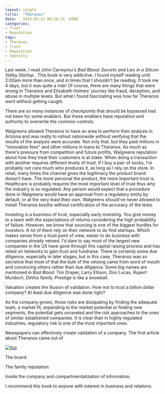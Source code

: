 ```yaml
---
layout: single
title:  "Theranos"
date:   2019-03-22 00:26:11 -0500
categories:
- Trust
- Reputation
tags:
- Theranos
- Trust
- Reputation
- Identity
---
```


Last week, I read John Carreyrou's _Bad Blood: Secrets and Lies in a Silicon Valley Startup_ . This book is very addictive. I found myself reading until 2:00am more than once, and in times that I shouldn't be reading. It took me 4 days, but it was quite a ride! Of course, there are many things that were wrong in Theranos and Elizabeth Holmes' journey like fraud, deception, and abuse in multiple levels. But what I found fascinating was how far Theranos went without getting caught.

There are so many instances of checkpoints that should be bypassed had not been for some enablers. But these enablers have reputation and authority to overwrite the common controls.

Walgreens allowed Theranos to have an area to perform their analysis in Arizona and was really to rollout nationwide without verifying that the results of the analysis were accurate. Not only that, but they paid millions in "innovation fees" and other millions in loans to Theranos. As much as there's pressure from competition and future profits, Walgreens reputation about how they treat their customers is at stake. When doing a transaction with another requires different levels of trust. If I buy a pair of socks, I'm probably not care much who produces it, as long as I rely on the store. In retail, many times the channel gives the legitimacy the product brand doesn't have. The more personal the product, the more important trust is. Healthcare is probably requires the most important level of trust thus why the industry is so regulated. Any person would expect that a procedure done in Walgreens would have an approval from a regulatory entity by default, or at the very least their own. Walgreens should've never allowed to install Theranos booths without certification of the accuracy of the tests.

Investing is a business of trust, especially early investing. You give money to a team with the expectations of returns considering the high probability of failure. However, we know that sourcing is one of the biggest hurdles for investors. A lot of them rely on their network to do find startups. Which makes sense from a trust point of view, easier to do business with companies already vetoed. I'd dare to say most of the largest new companies in the US have gone through this capital raising process and has relied on networks to gain trust and fundraise. There is certainly some due diligence, especially in later stages, but in this case, Theranos was so secretive that most of that the bulk of the vetoing came from word of mouth and convincing others rather than due diligence. Some big names are mentioned in _Bad Blood_. Tim Draper, Larry Ellison, Don Lucas, Rupert Murdoch, DeVos family. Prestige is like a snowball.

Valuation creates the illusion of validation. How not to trust a billion dollar company? At least due diligence was done right?

As the company grows, those risks are dissipating by finding the adequate team, a market fit, expanding to the market potential or finding new segments, the potential gets unraveled and the risk approaches to the ones of similar established companies. It is clear than in highly regulated industries, regulatory risk is one of the most important ones.  

Newspapers can effectively create validation of a company. The first article about Theranos came out of

[![foo](https://imgs.xkcd.com/comics/citogenesis.png)](https://xkcd.com/978/)

The board.

The family reputation.

Inside the company and compartmentalization of information.

I recommend this book to anyone with interest in business and relations.
